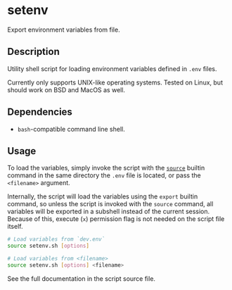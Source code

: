 # setenv

Export environment variables from file.

## Description

Utility shell script for loading environment variables defined in `.env` files.

Currently only supports UNIX-like operating systems. Tested on Linux, but should work on BSD and MacOS as well.

## Dependencies

 - `bash`-compatible command line shell.

## Usage

To load the variables, simply invoke the script with the [`source`](https://man.archlinux.org/man/bash.1#source) builtin command in the same directory the `.env` file is located, or pass the `<filename>` argument.

Internally, the script will load the variables using the `export` builtin command, so unless the script is invoked with the `source` command, all variables will be exported in a subshell instead of the current session.
Because of this, execute (`x`) permission flag is not needed on the script file itself.

```sh
# Load variables from `dev.env`
source setenv.sh [options]

# Load variables from <filename>
source setenv.sh [options] <filename>
```

See the full documentation in the script source file.

